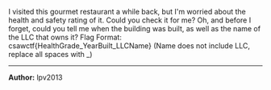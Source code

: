 I visited this gourmet restaurant a while back, but I'm worried about the  health and safety rating of it. Could you check it for me? Oh, and before I forget, could you tell me when the building was built, as well as the name of the LLC that owns it? Flag Format: csawctf{HealthGrade_YearBuilt_LLCName} (Name does not include LLC, replace all spaces with _)

---
**Author:** lpv2013